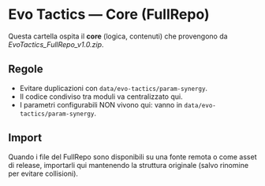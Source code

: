 # Evo Tactics — Core (FullRepo)

Questa cartella ospita il **core** (logica, contenuti) che provengono da *EvoTactics_FullRepo_v1.0.zip*.

## Regole
- Evitare duplicazioni con `data/evo-tactics/param-synergy`.
- Il codice condiviso tra moduli va centralizzato qui.
- I parametri configurabili NON vivono qui: vanno in `data/evo-tactics/param-synergy`.

## Import
Quando i file del FullRepo sono disponibili su una fonte remota o come asset di release, importarli qui mantenendo la struttura originale (salvo rinomine per evitare collisioni).